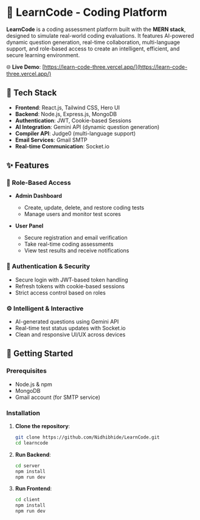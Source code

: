 

# 🚀 LearnCode - Coding Platform

**LearnCode** is a coding assessment platform built with the **MERN stack**, designed to simulate real-world coding evaluations. It features AI-powered dynamic question generation, real-time collaboration, multi-language support, and role-based access to create an intelligent, efficient, and secure learning environment.

🌐 **Live Demo**:
[https://learn-code-three.vercel.app/](https://learn-code-three.vercel.app/)


## 🔧 Tech Stack

* **Frontend**: React.js, Tailwind CSS, Hero UI
* **Backend**: Node.js, Express.js, MongoDB
* **Authentication**: JWT, Cookie-based Sessions
* **AI Integration**: Gemini API (dynamic question generation)
* **Compiler API**: Judge0 (multi-language support)
* **Email Services**: Gmail SMTP
* **Real-time Communication**: Socket.io

## ✨ Features

### 👥 Role-Based Access

* **Admin Dashboard**

  * Create, update, delete, and restore coding tests
  * Manage users and monitor test scores

* **User Panel**

  * Secure registration and email verification
  * Take real-time coding assessments
  * View test results and receive notifications

### 🔐 Authentication & Security

* Secure login with JWT-based token handling
* Refresh tokens with cookie-based sessions
* Strict access control based on roles

### ⚙️ Intelligent & Interactive

* AI-generated questions using Gemini API
* Real-time test status updates with Socket.io
* Clean and responsive UI/UX across devices

## 🚀 Getting Started

### Prerequisites

* Node.js & npm
* MongoDB
* Gmail account (for SMTP service)

### Installation

1. **Clone the repository**:

   ```bash
   git clone https://github.com/Nidhibhide/LearnCode.git
   cd learncode
   ```

2. **Run Backend**:

   ```bash
   cd server
   npm install
   npm run dev
   ```

3. **Run Frontend**:

   ```bash
   cd client
   npm install
   npm run dev
   ```

